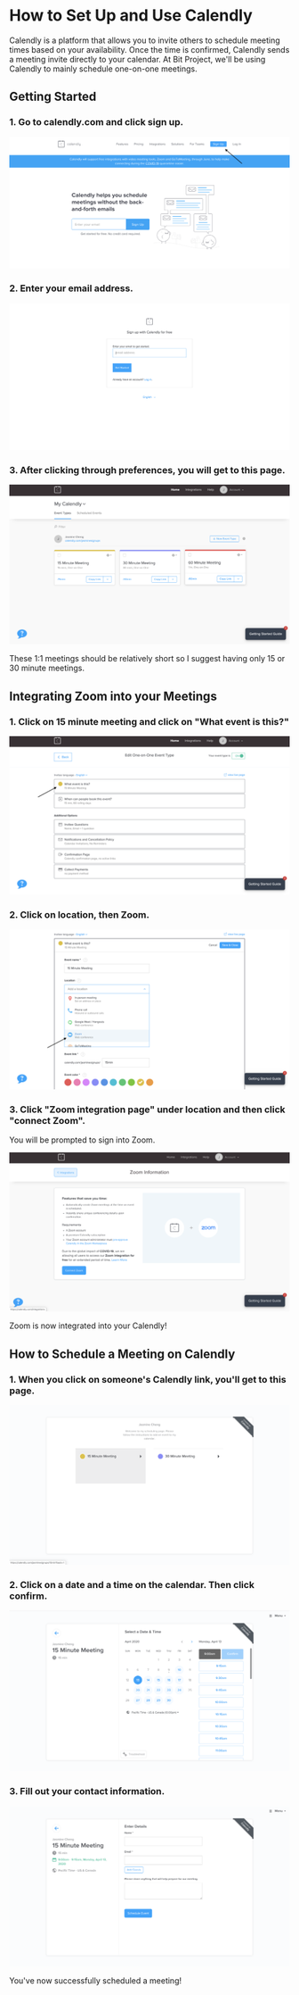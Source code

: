 # How to Set Up and Use Calendly

Calendly is a platform that allows you to invite others to schedule meeting times based on your availability. Once the time is confirmed, Calendly sends a meeting invite directly to your calendar. At Bit Project, we'll be using Calendly to mainly schedule one-on-one meetings.

## Getting Started

### 1. Go to calendly.com and click sign up.

![](../../.gitbook/assets/screen-shot-2020-04-09-at-9.38.05-pm.png)

### 2. Enter your email address.

![](../../.gitbook/assets/screen-shot-2020-04-09-at-9.42.46-pm.png)

### 3. After clicking through preferences, you will get to this page.

![](../../.gitbook/assets/screen-shot-2020-04-09-at-9.45.00-pm.png)

These 1:1 meetings should be relatively short so I suggest having only 15 or 30 minute meetings.

## Integrating Zoom into your Meetings

### 1. Click on 15 minute meeting and click on "What event is this?"

![](../../.gitbook/assets/screen-shot-2020-04-09-at-9.52.39-pm.png)

### 2. Click on location, then Zoom.

![](../../.gitbook/assets/screen-shot-2020-04-09-at-9.54.32-pm.png)

### 3. Click "Zoom integration page" under location and then click "connect Zoom". 

You will be prompted to sign into Zoom.

![](../../.gitbook/assets/screen-shot-2020-04-09-at-9.56.38-pm.png)

Zoom is now integrated into your Calendly!

## How to Schedule a Meeting on Calendly

### 1. When you click on someone's Calendly link, you'll get to this page.

![](../../.gitbook/assets/screen-shot-2020-04-09-at-10.00.22-pm.png)

### 2. Click on a date and a time on the calendar. Then click confirm.

![](../../.gitbook/assets/screen-shot-2020-04-09-at-10.00.49-pm.png)

### 3. Fill out your contact information.

![](../../.gitbook/assets/screen-shot-2020-04-09-at-10.01.00-pm.png)

You've now successfully scheduled a meeting!

